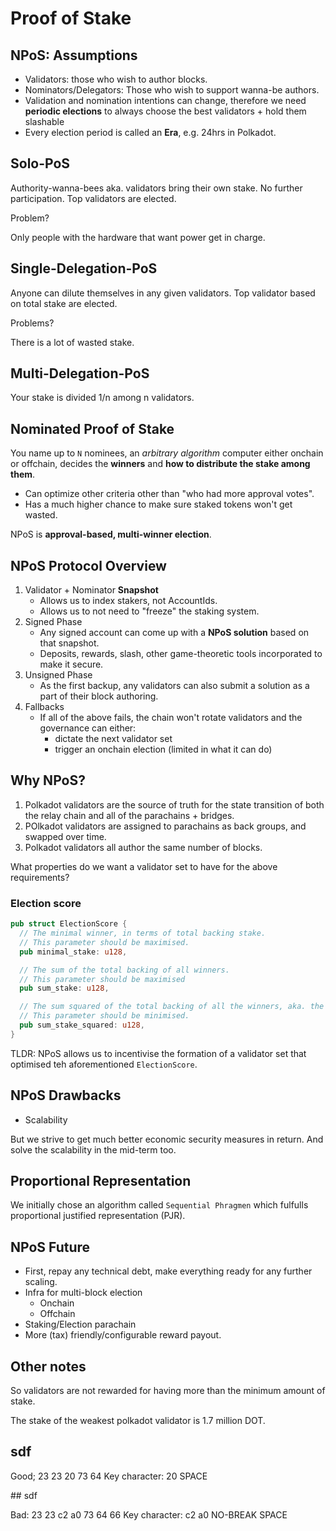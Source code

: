 # Proof of Stake

## NPoS: Assumptions

- Validators: those who wish to author blocks.
- Nominators/Delegators: Those who wish to support wanna-be authors.
- Validation and nomination intentions can change, therefore we need **periodic elections** to always choose the best validators + hold them slashable
- Every election period is called an **Era**, e.g. 24hrs in Polkadot.

## Solo-PoS

Authority-wanna-bees aka. validators bring their own stake. No further participation. Top validators are elected.

Problem?

Only people with the hardware that want power get in charge.

## Single-Delegation-PoS

Anyone can dilute themselves in any given validators. Top validator based on total stake are elected.

Problems?

There is a lot of wasted stake.

## Multi-Delegation-PoS

Your stake is divided 1/n among n validators.

## Nominated Proof of Stake

You name up to `N` nominees, an *arbitrary algorithm* computer either onchain or offchain, decides the **winners** and **how to distribute the stake among them**.
- Can optimize other criteria other than "who had more approval votes".
- Has a much higher chance to make sure staked tokens won't get wasted.

NPoS is **approval-based, multi-winner election**.

## NPoS Protocol Overview

1. Validator + Nominator **Snapshot**
   - Allows us to index stakers, not AccountIds.
   - Allows us to not need to "freeze" the staking system.
2. Signed Phase
   - Any signed account can come up with a **NPoS solution** based on that snapshot.
   - Deposits, rewards, slash, other game-theoretic tools incorporated to make it secure.
3. Unsigned Phase
   - As the first backup, any validators can also submit a solution as a part of their block authoring.
4. Fallbacks
   - If all of the above fails, the chain won't rotate validators and the governance can either:
     - dictate the next validator set
     - trigger an onchain election (limited in what it can do)

## Why NPoS?

1. Polkadot validators are the source of truth for the state transition of both the relay chain and all of the parachains + bridges.
2. POlkadot validators are assigned to parachains as back groups, and swapped over time.
3. Polkadot validators all author the same number of blocks.

What properties do we want a validator set to have for the above requirements?

### Election score

```rust
pub struct ElectionScore {
  // The minimal winner, in terms of total backing stake.
  // This parameter should be maximised.
  pub minimal_stake: u128,

  // The sum of the total backing of all winners.
  // This parameter should be maximised
  pub sum_stake: u128,

  // The sum squared of the total backing of all the winners, aka. the variance.
  // This parameter should be minimised.
  pub sum_stake_squared: u128,
}
```

TLDR: NPoS allows us to incentivise the formation of a validator set that optimised teh aforementioned `ElectionScore`.

## NPoS Drawbacks

- Scalability

But we strive to get much better economic security measures in return. And solve the scalability in the mid-term too.

## Proportional Representation

We initially chose an algorithm called `Sequential Phragmen` which fulfulls proportional justified representation (PJR).

## NPoS Future

- First, repay any technical debt, make everything ready for any further scaling.
- Infra for multi-block election
  - Onchain
  - Offchain
- Staking/Election parachain
- More (tax) friendly/configurable reward payout.



## Other notes

So validators are not rewarded for having more than the minimum amount of stake.

The stake of the weakest polkadot validator is 1.7 million DOT.



## sdf

Good;
23 23 20 73 64 
Key character: 20
SPACE

## sdf

Bad:
23 23 c2 a0 73 64 66
Key character: c2 a0
NO-BREAK SPACE

